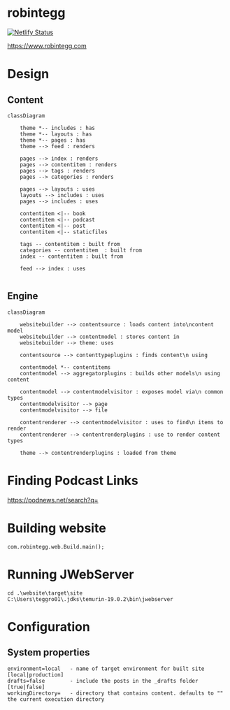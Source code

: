 # robintegg

[![Netlify Status](https://api.netlify.com/api/v1/badges/cea95cb7-873a-41fb-b028-c2971d68a889/deploy-status)](https://app.netlify.com/sites/awesome-golick-a6b04a/deploys)

https://www.robintegg.com

# Design

## Content

```mermaid
classDiagram
    
    theme *-- includes : has
    theme *-- layouts : has
    theme *-- pages : has
    theme --> feed : renders

    pages --> index : renders
    pages --> contentitem : renders
    pages --> tags : renders
    pages --> categories : renders
    
    pages --> layouts : uses
    layouts --> includes : uses
    pages --> includes : uses
    
    contentitem <|-- book
    contentitem <|-- podcast
    contentitem <|-- post
    contentitem <|-- staticfiles
    
    tags -- contentitem : built from
    categories -- contentitem  : built from
    index -- contentitem : built from
    
    feed --> index : uses
    
```

## Engine

```mermaid
classDiagram
    
    websitebuilder --> contentsource : loads content into\ncontent model
    websitebuilder --> contentmodel : stores content in
    websitebuilder --> theme: uses

    contentsource --> contenttypeplugins : finds content\n using
    
    contentmodel *-- contentitems
    contentmodel --> aggregatorplugins : builds other models\n using content
    
    contentmodel --> contentmodelvisitor : exposes model via\n common types
    contentmodelvisitor --> page
    contentmodelvisitor --> file
    
    contentrenderer --> contentmodelvisitor : uses to find\n items to render
    contentrenderer --> contentrenderplugins : use to render content types
    
    theme --> contentrenderplugins : loaded from theme
```


# Finding Podcast Links

https://podnews.net/search?q=

# Building website

```
com.robintegg.web.Build.main();
```

# Running JWebServer

```
cd .\website\target\site
C:\Users\teggro01\.jdks\temurin-19.0.2\bin\jwebserver   
```

# Configuration

## System properties

```properties
environment=local   - name of target environment for built site [local|production] 
drafts=false        - include the posts in the _drafts folder [true|false]
workingDirectory=   - directory that contains content. defaults to "" the current execution directory
```